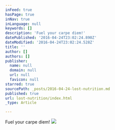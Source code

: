 ```yaml
---
inFeed: true
hasPage: true
inNav: true
inLanguage: null
keywords: []
description: 'Fuel your carpe diem!'
datePublished: '2016-04-24T23:02:24.890Z'
dateModified: '2016-04-24T23:02:24.528Z'
title: ''
author: []
authors: []
publisher:
  name: null
  domain: null
  url: null
  favicon: null
starred: true
sourcePath: _posts/2016-04-24-lost-nutrition.md
published: true
url: lost-nutrition/index.html
_type: Article

---
```

Fuel your carpe diem!
![](https://the-grid-user-content.s3-us-west-2.amazonaws.com/23285436-268b-4f3d-a02a-2d80d462257f.jpg)